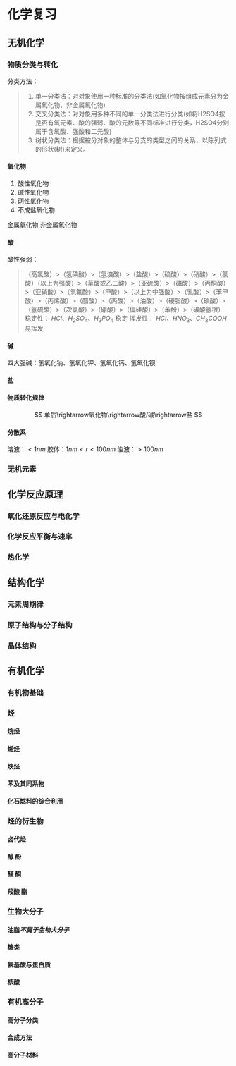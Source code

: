 # 化学复习

## 无机化学

### 物质分类与转化

分类方法：

> 1. 单一分类法：对对象使用一种标准的分类法(如氧化物按组成元素分为金属氧化物、非金属氧化物)
> 2. 交叉分类法：对对象用多种不同的单一分类法进行分类(如将H2SO4按是否有氧元素、酸的强弱、酸的元数等不同标准进行分类，H2SO4分别属于含氧酸、强酸和二元酸)
> 3. 树状分类法：根据被分对象的整体与分支的类型之间的关系，以陈列式的形状(树)来定义。

#### 氧化物

1. 酸性氧化物
2. 碱性氧化物
3. 两性氧化物
4. 不成盐氧化物

金属氧化物
非金属氧化物

#### 酸

酸性强弱：
>（高氯酸）>（氢碘酸）>（氢溴酸）>（盐酸）>（硫酸）>（硝酸）>（氯酸）（以上为强酸）>（草酸或乙二酸）>（亚硫酸）>（磷酸）>（丙酮酸）>（亚硝酸）>（氢氟酸）>（甲酸）>（以上为中强酸）>（乳酸）>（苯甲酸）>（丙烯酸）>（醋酸）>（丙酸）>（油酸）>（硬脂酸）>（碳酸）>（氢硫酸）>（次氯酸）>（硼酸）>（偏硅酸）>（苯酚）>（碳酸氢根）
稳定性：
> $HCl、H_2SO_4、H_3PO_4$ 稳定
挥发性：
> $HCl、HNO_3、CH_3COOH$ 易挥发

#### 碱

四大强碱：氢氧化钠、氢氧化钾、氢氧化钙、氢氧化钡

#### 盐

#### 物质转化规律

$$
    单质\rightarrow氧化物\rightarrow酸/碱\rightarrow盐
$$

#### 分散系

溶液：$<1nm$
胶体：$1nm<r<100nm$
浊液：$>100nm$

### 无机元素

## 化学反应原理

### 氧化还原反应与电化学

### 化学反应平衡与速率

### 热化学

## 结构化学

### 元素周期律

### 原子结构与分子结构

### 晶体结构

## 有机化学

### 有机物基础

### 烃

#### 烷烃

#### 烯烃

#### 炔烃

#### 苯及其同系物

#### 化石燃料的综合利用

### 烃的衍生物

#### 卤代烃

#### 醇 酚

#### 醛 酮

#### 羧酸 酯

### 生物大分子

#### 油脂*不属于生物大分子*

#### 糖类

#### 氨基酸与蛋白质

#### 核酸

### 有机高分子

#### 高分子分类

#### 合成方法

#### 高分子材料
